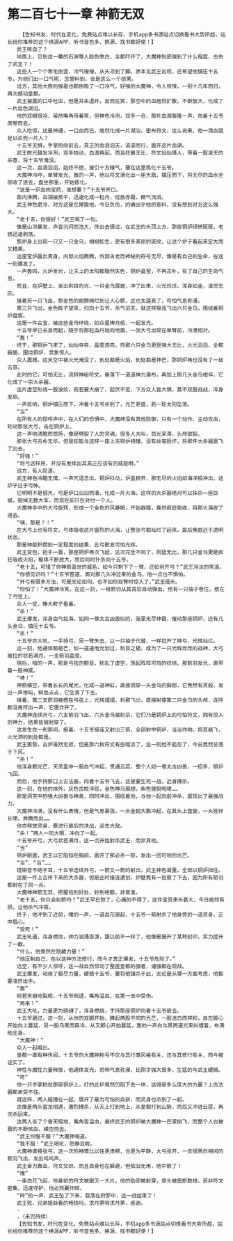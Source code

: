 # 第二百七十一章 神箭无双
        【告知书友，时代在变化，免费站点难以长存，手机app多书源站点切换看书大势所趋，站长给你推荐的这个换源APP，听书音色多、换源、找书都好使！】
       武王咳血了？
       地面上，见到这一幕的石渊等人脸色煞白，全都吓坏了，大魔神到底强到了什么程度，击伤了武王？！
       这些人一个个寒毛倒竖，冷气嗖嗖，从头凉到了脚。原本见武王出现，还希望他镇压十五爷，为他们出一口气呢，怎曾料到，会是这么一个结果。
       远方，其他大族的强者也都倒吸了一口冷气，好强的大魔神，令人惊悚，一别十几年而归，再次撼动皇都。
       武王被震的口中吐血，但是并未退开，反而在笑，那空中的血居然扩散，不断放大，化成了一片血色湖泊。
       他的双眼很冷，虽然嘴角带着笑，但神色冷冽，双手一合，那片血湖轰隆一声，向着十五爷席卷而去。
       众人吃惊，这是神通，一口血而已，居然化成一片湖泊，密布符文，这么说来，他一滴血就足以杀死一片人？
       十五爷无惧，手掌拍向前去，真正的血浪滔天，滚滚而行，震开这片血湖。
       武王眸光越发冷冽，双手拍动，血浪再起，而且狂暴无比，符文灿灿慑人，带着一股凌天的杀意，将十五爷淹没。
       这一次，血浪滔滔，始终不绝，接引十方精气，要在这里炼化十五爷。
       大魔神冷哼，单臂发光，轰的一声，他以符文演化出一座大鼎，镇压而下，将无尽的血水全部收了进去，盘坐那里，开始炼化。
       “这是一炉血肉宝药，谁想要？”十五爷开口。
       鼎内沸腾，血湖被蒸干，迅速化成一粒丹，绽放赤霞，精气流淌。
       武王神色更冷，对方这是在揶揄他，今日负伤，的确出乎他的意料，没有想到对方这么强大。
       “老十五，你很好！”武王喝了一句。
       像是山洪暴发，声音沉闷而浩大，传出去很远，在武王的头顶上方，那座铜炉绿锈斑斑，老锈迅速剥落。
       那炉身上出现一只又一只金乌，栩栩如生，更有很多美丽的斑纹，让这个炉子看起来宏大而又精美。
       这座宝炉露出真身，内部火焰腾腾，外部古老而神秘的符号无尽，像是有自己的生命，在这一刻爆发了。
       一声轰鸣，火炉发光，让天上的太阳都黯然失色，铜炉晶莹，不再古朴，有了自己的生命气息。
       而且，在炉壁上，发出刺目的光，一只金乌展翅，冲了出来，火光烁烁，浑身如金，凌厉无匹。
       接着另一只飞出，那金色的翅膀绚烂到让人心颤，这也太逼真了，可怕气息弥漫。
       第三只飞出，金色眸子望来，扫向十五爷，杀气滔天。就这样接连飞出六只金乌，围绕着铜炉盘旋。
       这是一件古宝，被这些金乌环绕，如众星捧月般，一起发光。
       十五爷早已长身而起，随手将那粒血丹抛向地面，一张大弓出现在单臂前，冷漠相对。
       “轰！”
       终于，那铜炉飞来了，灿灿夺目，晶莹透亮，而那六只金乌更是强大无比，火光滔滔，全都振翅，围绕铜炉，景象惊人。
       众人震撼，这天空中被火光淹没了，到处都是火焰，到处都是神芒，那铜炉再也没有了一丝古意。
       此时的它，可怕无比，流转神秘符文，垂落下一道道神力瀑布，再加上那几头金乌相伴，它化成了一宗大杀器。
       这片虚空形成一股波纹，宛若要大崩了，起伏不定，下方众人皆大惧，莫不双股战战，浑身发软。
       一声巨响，铜炉镇压而下，冲着十五爷杀到了，光芒更盛，若一轮太阳坠落。
       “当”
       在所有人的惊呼声中，在人们的恐惧中，大魔神没有其他防御，只有一个动作，主动攻击，轮动那张大弓，击在铜炉上。
       这一声响清脆而悠扬，像是劈裂了人的灵魂，很多人大叫，目光呆滞，头颅欲裂。
       那张大弓古朴无华，但是却能与这样一座上古铜炉相撞，没有丝毫损坏，将那件大杀器震飞了出去。
       “好强！”
       “将弓这样用，并没有发挥出其真正应该有的威能啊。”
       远方，有人叹道。
       武王神色冷酷无情，一声咒语念出，铜炉抖动，炉盖掀开，那无尽的火焰如海洋般冲出，这炉子过于可怖。
       它明明不是很大，可是炉口汩汩而涌，化成一片火海，这样的大杀器绝对可以抹杀一座巨城，毁掉无数大军，而现在却只在对付一个人。
       大魔神手中的大弓旋转，形成一个金色的风暴眼，开始吞噬，竟然疯狂吸收，将那火海收了进去。
       “咦，那是？！”
       在大弓上也有符文，弓体吸收这片盛烈的火海，让整张弓都灿烂了起来，最后竟趋近于透明状态。
       那是神能积攒到一定程度的结果，此弓散发可怕光辉。
       武王变色，抬手一震，那座铜炉再次飞起，这次完全不同了，刚猛无比，那几只金乌更是疯狂吸收火焰，躯体不断放大，而后同时扑杀向十五爷。
       “老十五，可惜了你神箭盖世的威名，如今只剩下了一臂，还如何开弓？”武王冷淡的笑道。
       “你想见识吗？”十五爷答道，面对那几头冲过来的金乌，他一点也不惧怕。
       “开弓有很多方法，可是无论如何，也不如你双臂时惊人了。”武王摇头。
       “你怕了！”大魔神冷笑，在这一刻，一根箭羽从其背后自动弹出，他有一只袖子卷住，搭在了弓弦上。
       众人一怔，睁大眸子看着。
       “杀！”
       武王爆发，浑身血气如海，如同一尊太古凶兽似的，笼罩无尽神霞，催动那座铜炉，还有几头金乌，镇压十五爷。
       “杀！”
       十五爷亦大吼，一手持弓，另一臂失去，以一只袖子代替，一样拉开了神弓，光辉灿烂。
       这一刻，他通体都是芒，如一道道电光划过，刺目之极，成为了一只光辉烁烁的战神，大弓被拉的状若满月，一支箭羽晶莹。
       随后，嗡的一声，那是弓弦的颤音，扰乱了虚空，荡起阵阵可怕的纹络，那箭羽发光，裹带着一股神威。
       “哧！”
       神箭横空，带着长长的尾光，化成一道神虹，直接洞穿一头金乌的胸部，它竟然有灵般，发出一声惨叫，鲜血点点，它坠落了下去。
       接着，第二支箭羽被搭在弓弦上，光辉熠熠，刹那飞出，直接射穿第二只金乌的头颅，连哼都没用哼出一声，它便炸开了。
       大魔神连续开弓，六支箭羽飞出，六头金乌被射杀，它们乃是铜炉上的可怕符文，拥有惊人的神力，结果皆被射穿了。
       这发生在一刹那间，接着，十五爷接连又射出三箭，全部射中铜炉，当当作响，将其崩飞，火光洒的到处都是。
       武王震怒，古炉虽然无损，但是那六枚符文有些暗淡了，这一刻他不能忍了，今日竟然总落于下风。
       “杀！”
       他浑身都光芒，天灵盖中一股血气冲起，贯通云层，整个人如一尊太古凶兽，一招手，铜炉飞回。
       而后，他手持那口上古法器，向着十五爷飞去，这是要生死一战，近身搏杀。
       这一刻，在他的体外，灰色古蛟浮现，金色神乌展翅，紫色狻猊咆哮……
       那是洞天中的强大凶兽与神禽，同时冲出，围绕着他，与他一起向前冲杀，展现出了最强战力。
       大魔神冷漠，没有什么表情，但是气息暴涨，一头金翅大鹏冲起，在其头上盘旋，一头狴犴长啸，奔腾而出……
       他亦释放灵身，要进行最后的决战，迎击大敌。
       “杀！”两人一同大喝，冲向了一起。
       十五爷开弓，大弓状若满月，这一次开始射杀武王，而非其他。
       “当”
       铜炉剧震，武王以它阻挡在胸前，震开了那必杀一箭，发出一团可怕的光芒。
       “当”、“当”……
       铿锵音不绝于耳，十五爷连续开弓，一箭又一箭的射出，武王神色凝重，全部以铜炉挡住。
       这是一件上古传下来的大杀器，但是此时接连遭创，炉壁竟有一处瘪了下去，因为所有箭羽都射在了同一点。
       大魔神神箭无双，把握恰到好处，妙到绝巅，非常准。
       “老十五，你只会射箭吗？”武王早已怒了，心痛的不得了，这件宝具来头甚大，今日居然有损，让他杀气冲霄。
       终于，他冲到了近前，噗的一声，一道血花窜起，十五爷一箭射杀了他身旁的一道灵身，正中眉心。
       “受死！”
       武王吼道，浑身燃烧，神力汹涌澎湃，跟以前不一样了，他像是揭开了某种封印，实力提升了一截。
       “什么，他竟然在隐藏力量！”
       “他压制自己，在以这种方法修行，而今才真正爆发，十五爷危险了。”
       远空，有不少人惊呼，这一战自然惊动了整座皇都的强者，诸强都在观战。
       武王爆发，动用了极尽力量，硬撼十五爷，要将他镇杀于此，无论是从哪一方面考虑，他都要凌厉出手。
       “轰”
       宛若天崩地裂般，十五爷倒退，嘴角溢血，在第一击中受伤。
       “再来！”
       武王大吼，力量更为磅礴了，浑身燃烧，手持那座铜炉向着十五爷砸去。
       十五爷避过，这一刻，从他的双脚开始，腾起两股不同的光芒，一股洁白而祥和，自左脚心开始向上蔓延，另一股乌黑而森冷，从又脚心开始蔓延，轰的一声白与黑两道光束纠缠着，布满他全身。
       “大魔神！”
       众人一起喊出。
       皇都一直有种传闻，十五爷的大魔神称号不仅与其行事风格有关，还与其修行有关，而今被证实了。
       神性与魔性力量释放，他通体发光，恐怖气息弥漫，比刚才强大很多，生猛的与武王硬撼。
       “咚”
       他一只手掌拍在那座铜炉上，打的此炉竟然凹陷下去一块，这得是多么庞大的力量？上古法器都承受不住。
       就这样，两人碰撞在一起，展开了最为可怕的血拼，而灵身也杀到了一起。
       这像是两头蛮龙相遇，激烈搏杀，从天上打到地上，从皇都打到山脉，而后又冲进云层，再次杀回来。
       这两人杀了个昏天暗地，嘴角皆溢血，最终武王的铜炉被大魔神一巴掌拍飞，而整个人也被震的不断咳血，横空而去。
       “武王你服不服？”大魔神喝道。
       “我不服！”武王喝吼，怒睁双眸。
       大魔神直接张弓，这一次的神情比以往更肃穆，也更为平静，大弓张开，一支很黑白相间的箭羽飞出，发出呜呜声。
       武王奋力轰击，符文交织，而且自身也在躲避，但依旧无用，他中箭了！
       “噗”
       一串血花飞起，他身前的符文被磨灭一大片，他的肋部被射穿，骨头被震断数根，若非符文密集，迅速守护，他必然要炸碎。
       “砰”的一声，武王坠了下来，栽落在府邸中，这一战结束了！
       武王败，兄弟姐妹看的畅快吗，求月票呀求月票，感谢。
       .
       .（未完待续）
       【告知书友，时代在变化，免费站点难以长存，手机app多书源站点切换看书大势所趋，站长给你推荐的这个换源APP，听书音色多、换源、找书都好使！】